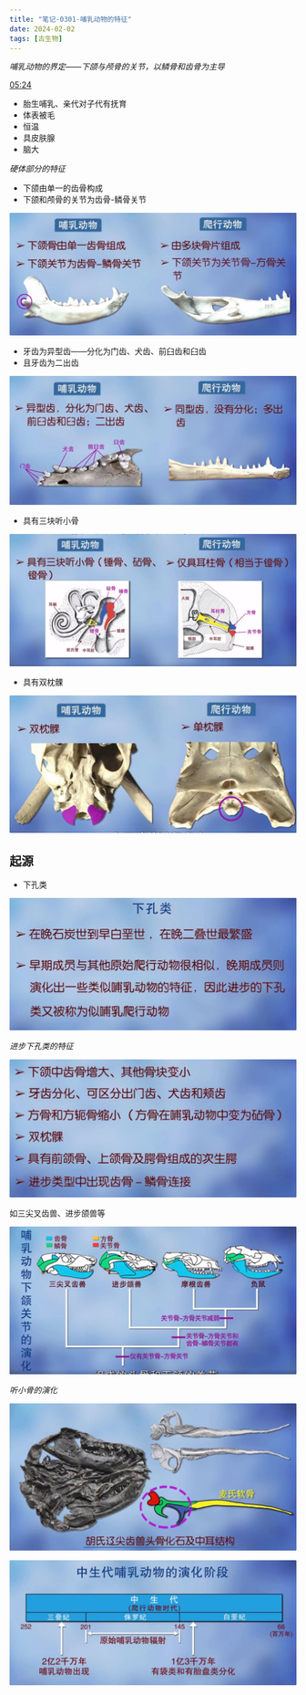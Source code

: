 ```yaml
---
title: "笔记-0301-哺乳动物的特征"
date: 2024-02-02
tags: [古生物]
---
```

*哺乳动物的界定——下颌与颅骨的关节，以鳞骨和齿骨为主导*

[05:24](https://www.bilibili.com/video/BV1yV41187EY/?share_source=copy_web&vd_source=155b0962e337cd0aca5fa8a72810cca5#t=324.714205)
- 胎生哺乳、亲代对子代有抚育
- 体表被毛
- 恒温
- 具皮肤腺
- 脑大

*硬体部分的特征*

- 下颌由单一的齿骨构成
- 下颌和颅骨的关节为齿骨-鳞骨关节

![](https://raw.githubusercontent.com/hyyu20/imageHost/main/202402021501928.png)

- 牙齿为异型齿——分化为门齿、犬齿、前臼齿和臼齿
- 且牙齿为二出齿

![](https://raw.githubusercontent.com/hyyu20/imageHost/main/202402021502283.png)

- 具有三块听小骨

![](https://raw.githubusercontent.com/hyyu20/imageHost/main/202402021502314.png)

- 具有双枕髁

![](https://raw.githubusercontent.com/hyyu20/imageHost/main/202402021502925.png)

## 起源

- 下孔类

![](https://raw.githubusercontent.com/hyyu20/imageHost/main/202402021502794.png)

*进步下孔类的特征*

![](https://raw.githubusercontent.com/hyyu20/imageHost/main/202402021502846.png)

如三尖叉齿兽、进步颌兽等

![](https://raw.githubusercontent.com/hyyu20/imageHost/main/202402021502657.png)

*听小骨的演化*

![](https://raw.githubusercontent.com/hyyu20/imageHost/main/202402021503527.png)

![](https://raw.githubusercontent.com/hyyu20/imageHost/main/202402021503426.png)

